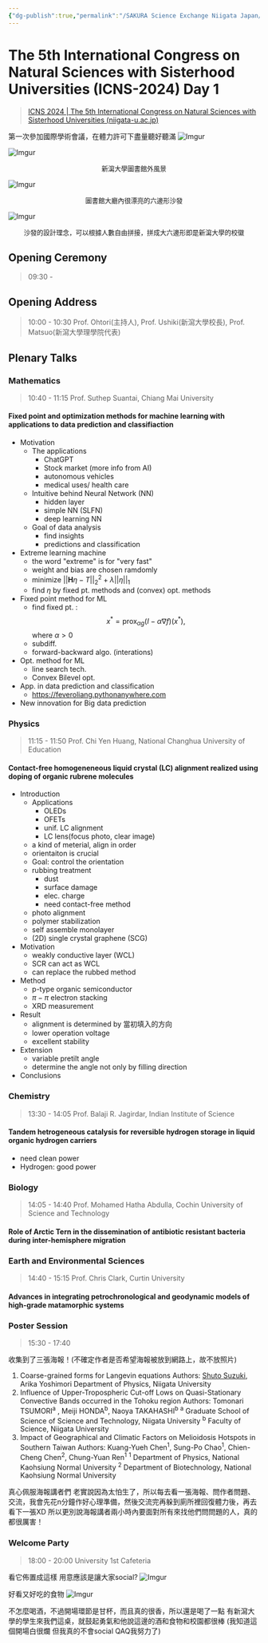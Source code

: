 ```yaml
---
{"dg-publish":true,"permalink":"/SAKURA Science Exchange Niigata Japan/3rd_Day_5th_ICNS/","title":"3rd Day - 5th ICNS ~ SAKURA Science exchange ~","noteIcon":"1","created":"2024-10-02T17:47:04.434+08:00","updated":"2024-10-02T18:34:16.883+08:00"}
---
```



# The 5th International Congress on Natural Sciences with Sisterhood Universities (ICNS-2024)  Day 1

> [ICNS 2024 | The 5th International Congress on Natural Sciences with Sisterhood Universities (niigata-u.ac.jp)](https://www.sc.niigata-u.ac.jp/ICNS2024/index.html)

第一次參加國際學術會議，在體力許可下盡量聽好聽滿
![Imgur](https://imgur.com/5a3nBVJ.jpeg)

![Imgur](https://imgur.com/AVwcX2z.jpeg)
<center><font size=2>
新瀉大學圖書館外風景
</font></center>

![Imgur](https://imgur.com/9dtk1YU.jpeg)
<center><font size=2>
圖書館大廳內很漂亮的六邊形沙發
</font></center>

![Imgur](https://imgur.com/CdAmJ6g.jpeg)
<center><font size=2>
沙發的設計理念，可以根據人數自由拼接，拼成大六邊形即是新瀉大學的校徽
</font></center>

## Opening Ceremony
> 09:30 - 

##  Opening Address
> 10:00 - 10:30
> Prof. Ohtori(主持人), Prof. Ushiki(新瀉大學校長), Prof. Matsuo(新瀉大學理學院代表)

## Plenary Talks
### Mathematics
> 10:40 - 11:15
> Prof. Suthep Suantai, Chiang Mai University
#### Fixed point and optimization methods for machine learning with applications to data prediction and classifiaction 
- Motivation
    - The applications
        - ChatGPT
        - Stock market (more info from AI)
        - autonomous vehicles
        - medical uses/ health care
    - Intuitive behind Neural Network (NN)
        - hidden layer
        - simple NN (SLFN)
        - deep learning NN
    - Goal of data analysis
        - find insights
        - predictions and classification
- Extreme learning machine
    - the word "extreme" is for "very fast"
    - weight and bias are chosen ramdomly
    - minimize $||\mathbf{H}\eta-T||_2^2 +\lambda||\eta||_1$
    - find $\eta$ by fixed pt. methods and (convex) opt. methods
- Fixed point method for ML
    - find fixed pt. :$$x^*=\text{prox}_{\alpha g}(I-\alpha\nabla f)(x^*),$$ where $\alpha > 0$
    - subdiff. 
    - forward-backward algo. (interations)
- Opt. method for ML
    - line search tech.
    - Convex Bilevel opt.
- App. in data prediction and classification
    - https://feveroliang.pythonanywhere.com
- New innovation for Big data prediction

### Physics 
> 11:15 - 11:50
> Prof. Chi Yen Huang, National Changhua University of Education
#### Contact-free homogeneneous liquid crystal (LC)  alignment realized using doping of organic rubrene molecules

- Introduction
    - Applications
        - OLEDs
        - OFETs
        - unif. LC alignment
        - LC lens(focus photo, clear image)
    - a kind of meterial, align in order
    - orientaiton is crucial
    - Goal: control the orientation
    - rubbing treatment
        - dust
        - surface damage
        - elec. charge
        - need contact-free method
    - photo alignment
    - polymer stabilization
    - self assemble monolayer
    - (2D) single crystal graphene (SCG) 
- Motivation
    - weakly conductive layer (WCL)
    - SCR can act as WCL
    - can replace the rubbed method
- Method
    - p-type organic semiconductor
    - $\pi-\pi$ electron stacking
    - XRD measurement
- Result
    - alignment is determined by 當初填入的方向
    - lower operation voltage
    - excellent stability
- Extension
    - variable pretilt angle
    - determine the angle not only by filling direction
- Conclusions

### Chemistry
> 13:30 - 14:05
> Prof. Balaji R. Jagirdar, Indian Institute of Science
#### Tandem hetrogeneous catalysis for reversible hydrogen storage in liquid organic hydrogen carriers
- need clean power
- Hydrogen: good power

### Biology 
> 14:05 - 14:40 
> Prof. Mohamed Hatha Abdulla, Cochin University of Science and Technology
#### Role of Arctic Tern in the dissemination of antibiotic resistant bacteria during inter-hemisphere migration

### Earth and Environmental Sciences
> 14:40 - 15:15 
> Prof. Chris Clark, Curtin University
#### Advances in integrating petrochronological and geodynamic models of high-grade matamorphic systems

### Poster Session
> 15:30 - 17:40 

收集到了三張海報！(不確定作者是否希望海報被放到網路上，故不放照片)
1. Coarse-grained forms for Langevin equations
   Authors: <u>Shuto Suzuki</u>, Arika Yoshimori
   Department of Physics, Niigata University
2. Influence of Upper-Tropospheric Cut-off Lows on Quasi-Stationary Convective Bands occurred in the Tohoku region
   Authors: Tomonari TSUMORI<sup>a</sup> , Meiji HONDA<sup>b</sup>, Naoya TAKAHASHI<sup>b</sup>
   <sup>a</sup> Graduate School of Science of Science and Technology, Niigata University
   <sup>b</sup> Faculty of Science, Niigata University
3. Impact of Geographical and  Climatic Factors on Melioidosis Hotspots in Southern Taiwan
   Authors: Kuang-Yueh Chen<sup>1</sup>, Sung-Po Chao<sup>1</sup>, Chien-Cheng Chen<sup>2</sup>, Chung-Yuan Ren<sup>1</sup>
   <sup>1</sup> Department of Physics, National Kaohsiung Normal University
   <sup>2</sup> Department of Biotechnology,  National Kaohsiung Normal University
   
真心佩服海報講者們
老實說因為太怕生了，所以每去看一張海報、問作者問題、交流，我會先花n分鐘作好心理準備，然後交流完再躲到廁所裡回復體力後，再去看下一張XD
所以更別說海報講者兩小時內要面對所有來找他們問問題的人，真的都很厲害！
### Welcome Party 
> 18:00 - 20:00 
> University 1st Cafeteria

看它佈置成這樣 用意應該是讓大家social?
![Imgur](https://imgur.com/bA5NHfd.jpeg)

好看又好吃的食物
![Imgur](https://imgur.com/Ipc83B2.jpeg)

不怎麼喝酒，不過開場環節是甘杯，而且真的很香，所以還是喝了一點
有新瀉大學的學生來我們這桌，就鼓起勇氣和他說這邊的酒和食物和校園都很棒
(我知道這個開場白很爛 但我真的不會social QAQ我努力了)